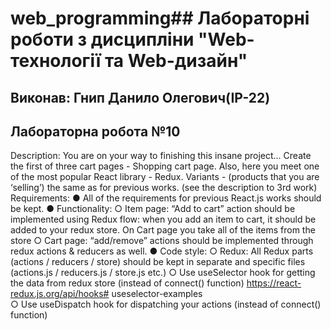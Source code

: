 # web_programming## Лабораторні роботи з дисципліни "Web-технології та Web-дизайн"

## Виконав: Гнип Данило Олегович(ІР-22)
## Лабораторна робота №10


Description: You are on your way to finishing this insane project... Create 
the first of three cart pages - Shopping cart page.
Also, here you meet one of the most popular React library - Redux.
Variants -  (products that you are ‘selling’) the same as for previous works.
(see the description to 3rd work)
Requirements:
● All of the requirements for previous React.js works should be kept.
● Functionality:
○ Item page: “Add to cart” action should be implemented using 
Redux flow: when you add an item to cart, it should be added to
your redux store. On Cart page you take all of the items from 
the store
○ Cart page: “add/remove” actions should be implemented 
through redux actions & reducers as well.
●  Code style:
○ Redux: All Redux parts (actions / reducers / store) should be 
kept in separate and specific files (actions.js / reducers.js / 
store.js etc.)
○ Use useSelector hook for getting the data from redux store 
(instead of connect() function)
https://react-redux.js.org/api/hooks#   useselector-examples   
○ Use useDispatch hook for dispatching your actions (instead of 
connect() function)